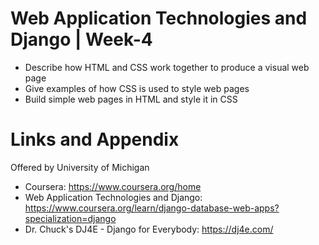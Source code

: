# Web Application Technologies and Django | Week-4

* Describe how HTML and CSS work together to produce a visual web page
* Give examples of how CSS is used to style web pages
* Build simple web pages in HTML and style it in CSS


Links and Appendix
========================================================
Offered by University of Michigan


- Coursera: https://www.coursera.org/home
- Web Application Technologies and Django: https://www.coursera.org/learn/django-database-web-apps?specialization=django
- Dr. Chuck's DJ4E - Django for Everybody: https://dj4e.com/
